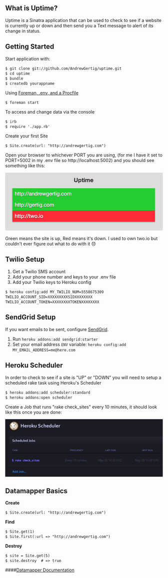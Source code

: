## What is Uptime?

Uptime is a Sinatra application that can be used to check to see if a website is currently up or down and then send you a Text message to alert of its change in status.

## Getting Started

Start application with:

    $ git clone git://github.com/AndrewGertig/uptime.git
    $ cd uptime
    $ bundle
    $ createdb yourappname
    
Using [Foreman, .env, and a Procfile](https://devcenter.heroku.com/articles/procfile#developing-locally-with-foreman)
    
    $ foreman start

To access and change data via the console

    $ irb
    $ require './app.rb'
    
Create your first Site

    $ Site.create(url: "http://andrewgertig.com")
    
Open your browser to whichever PORT you are using, (for me I have it set to PORT=5002 in my .env file so http://localhost:5002) and you should see something like this:

![Heroku Scheduler](assets/site-demo.png)

Green means the site is up, Red means it's down. I used to own two.io but couldn't ever figure out what to do with it :disappointed:
    
## Twilio Setup

1. Get a Twilio SMS account
2. Add your phone number and keys to your .env file
3. Add your Twilio keys to Heroku config

````
$ heroku config:add MY_TWILIO_NUM=5558675309 TWILIO_ACCOUNT_SID=XXXXXXXXXSIDXXXXXXXX TWILIO_ACCOUNT_TOKEN=XXXXXXXXTOKENXXXXXXXX
````

## SendGrid Setup

If you want emails to be sent, configure [SendGrid](https://addons.heroku.com/sendgrid).

1. Run `heroku addons:add sendgrid:starter`
2. Set your email address `ENV` variable: `heroku config:add MY_EMAIL_ADDRESS=me@here.com`
    
## Heroku Scheduler

In order to check to see if a site is "UP" or "DOWN" you will need to setup a scheduled rake task using Heroku's Scheduler

    $ heroku addons:add scheduler:standard
    $ heroku addons:open scheduler
    
Create a Job that runs "rake check\_sites" every 10 minutes, it should look like this once you are done: 

![Heroku Scheduler](assets/heroku-scheduler.png)  
  
## Datamapper Basics

**Create**

    $ Site.create(url: "http://andrewgertig.com")

**Find**

    $ Site.get(1)
    $ Site.first(:url => "http://andrewgertig.com")

**Destroy**

    $ site = Site.get(5)
    $ site.destroy  # => true

####[Datamapper Documentation](http://datamapper.org/docs/)